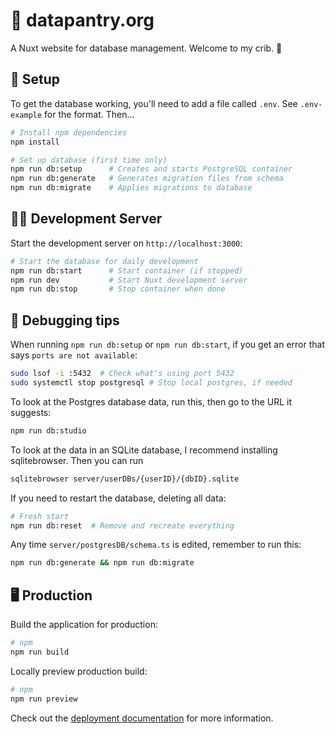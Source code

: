 # 🥫 datapantry.org

A Nuxt website for database management. Welcome to my crib. 👋

## 🚀 Setup

To get the database working, you'll need to add a file called `.env`. 
See `.env-example` for the format. Then...

```bash
# Install npm dependencies
npm install

# Set up database (first time only)
npm run db:setup      # Creates and starts PostgreSQL container
npm run db:generate   # Generates migration files from schema
npm run db:migrate    # Applies migrations to database
```

## 👩‍💻 Development Server

Start the development server on `http://localhost:3000`:

```bash
# Start the database for daily development
npm run db:start      # Start container (if stopped)
npm run dev           # Start Nuxt development server
npm run db:stop       # Stop container when done
```

## 🐛 Debugging tips

When running `npm run db:setup` or `npm run db:start`, if you get an error that says `ports are not available`:

```bash
sudo lsof -i :5432  # Check what's using port 5432
sudo systemctl stop postgresql # Stop local postgres, if needed
```

To look at the Postgres database data, run this, then go to the URL it suggests:

```bash
npm run db:studio
```

To look at the data in an SQLite database, I recommend installing sqlitebrowser. 
Then you can run 

```bash
sqlitebrowser server/userDBs/{userID}/{dbID}.sqlite 
```

If you need to restart the database, deleting all data:

```bash
# Fresh start
npm run db:reset  # Remove and recreate everything
```

Any time `server/postgresDB/schema.ts` is edited, remember to run this:
```bash
npm run db:generate && npm run db:migrate
```

## 🖥️ Production

Build the application for production:

```bash
# npm
npm run build
```

Locally preview production build:

```bash
# npm
npm run preview
```

Check out the [deployment documentation](https://nuxt.com/docs/getting-started/deployment) for more information.
